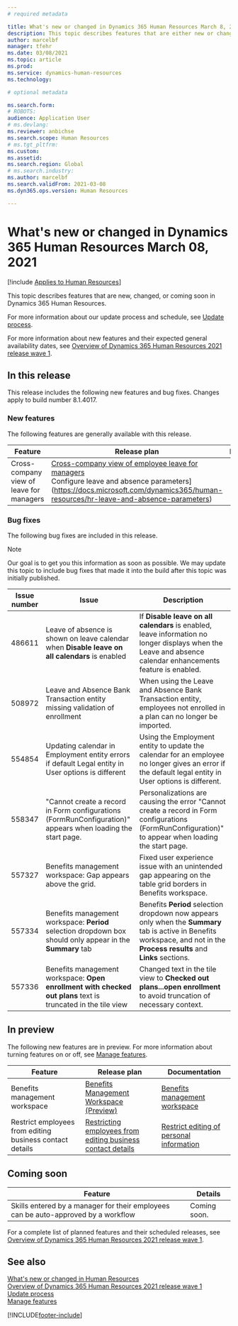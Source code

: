 ```yaml
---
# required metadata

title: What's new or changed in Dynamics 365 Human Resources March 8, 2021
description: This topic describes features that are either new or changed in Microsoft Dynamics 365 Human Resources for March 8, 2021.
author: marcelbf
manager: tfehr
ms.date: 03/08/2021
ms.topic: article
ms.prod:
ms.service: dynamics-human-resources
ms.technology:

# optional metadata

ms.search.form:
# ROBOTS:
audience: Application User
# ms.devlang:
ms.reviewer: anbichse
ms.search.scope: Human Resources
# ms.tgt_pltfrm:
ms.custom:
ms.assetid:
ms.search.region: Global
# ms.search.industry:
ms.author: marcelbf
ms.search.validFrom: 2021-03-08
ms.dyn365.ops.version: Human Resources

---
```


# What's new or changed in Dynamics 365 Human Resources March 08, 2021

[!include [Applies to Human Resources](../includes/applies-to-hr.md)]

This topic describes features that are new, changed, or coming soon in Dynamics 365 Human Resources.

For more information about our update process and schedule, see [Update process](hr-admin-setup-update-process.md).

For more information about new features and their expected general availability dates, see [Overview of Dynamics 365 Human Resources 2021 release wave 1](https://docs.microsoft.com/dynamics365-release-plan/2021wave1/human-resources/dynamics365-human-resources/).

## In this release

This release includes the following new features and bug fixes. Changes apply to build number 8.1.4017.

### New features

The following features are generally available with this release.

| Feature | Release plan | Documentation |
| --- | --- | --- |
| Cross-company view of leave for managers | [Cross-company view of employee leave for managers](https://docs.microsoft.com/dynamics365-release-plan/2020wave2/human-resources/dynamics365-human-resources/cross-company-view-employee-leave-managers)<br>Configure leave and absence parameters](https://docs.microsoft.com/dynamics365/human-resources/hr-leave-and-absence-parameters) |

### Bug fixes

The following bug fixes are included in this release.

> [!NOTE]
> Our goal is to get you this information as soon as possible. We may update this topic to include bug fixes that made it into the build after this topic was initially published.

| Issue number | Issue |  Description |
| --- | --- | --- |
| 486611 | Leave of absence is shown on leave calendar when **Disable leave on all calendars** is enabled | If **Disable leave on all calendars** is enabled, leave information no longer displays when the Leave and absence calendar enhancements feature is enabled.|
| 508972 | Leave and Absence Bank Transaction entity missing validation of enrollment | When using the Leave and Absence Bank Transaction entity, employees not enrolled in a plan can no longer be imported. |
| 554854 | Updating calendar in Employment entity errors if default Legal entity in User options is different | Using the Employment entity to update the calendar for an employee no longer gives an error if the default legal entity in User options is different. |
| 558347 | "Cannot create a record in Form configurations (FormRunConfiguration)" appears when loading the start page. | Personalizations are causing the error "Cannot create a record in Form configurations (FormRunConfiguration)" to appear when loading the start page. |
| 557327 | Benefits management workspace: Gap appears above the grid. | Fixed user experience issue with an unintended gap appearing on the table grid borders in Benefits workspace. |
| 557334 | Benefits management workspace: **Period** selection dropdown box should only appear in the **Summary** tab | Benefits **Period** selection dropdown now appears only when the **Summary** tab is active in Benefits workspace, and not in the **Process results** and **Links** sections. |
| 557336 | Benefits management workspace: **Open enrollment with checked out plans** text is truncated in the tile view | Changed text in the tile view to **Checked out plans...open enrollment** to avoid truncation of necessary context. |

## In preview

The following new features are in preview. For more information about turning features on or off, see [Manage features](hr-admin-manage-features.md).

| Feature | Release plan | Documentation |
| --- | --- | --- |
| Benefits management workspace | [Benefits Management Workspace (Preview)](https://docs.microsoft.com/dynamics365-release-plan/2020wave2/human-resources/dynamics365-human-resources/benefits-management-workspace) | [Benefits management workspace](hr-benefits-management-workspace.md) |
| Restrict employees from editing business contact details | [Restricting employees from editing business contact details](https://docs.microsoft.com/dynamics365-release-plan/2020wave2/human-resources/dynamics365-human-resources/restrict-employees-editing-business-contact-details) | [Restrict editing of personal information](hr-employee-self-service-restrict-editing.md)|

## Coming soon

| Feature | Details |
| --- | --- |
| Skills entered by a manager for their employees can be auto-approved by a workflow | Coming soon. |

For a complete list of planned features and their scheduled releases, see [Overview of Dynamics 365 Human Resources 2021 release wave 1](https://docs.microsoft.com/dynamics365-release-plan/2021wave1/human-resources/dynamics365-human-resources/).

## See also

[What's new or changed in Human Resources](hr-admin-whats-new.md)</br>
[Overview of Dynamics 365 Human Resources 2021 release wave 1](https://docs.microsoft.com/dynamics365-release-plan/2021wave1/human-resources/dynamics365-human-resources/)</br>
[Update process](hr-admin-setup-update-process.md)</br>
[Manage features](hr-admin-manage-features.md)


[!INCLUDE[footer-include](../includes/footer-banner.md)]

